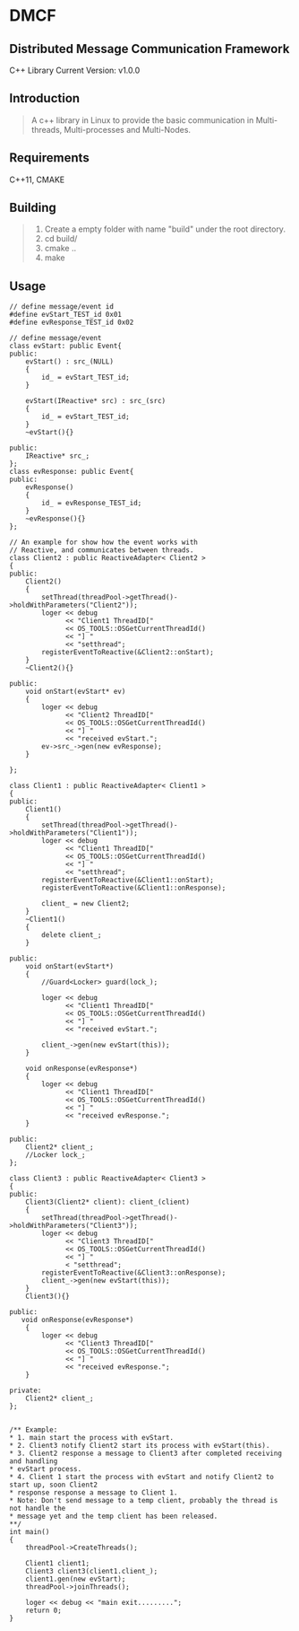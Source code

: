 DMCF
====
Distributed Message Communication Framework
--------------------------------------------
C++ Library
Current Version: v1.0.0

Introduction
---------------
>A c++ library in Linux to provide the basic communication 
>in Multi-threads, Multi-processes and Multi-Nodes. 

Requirements
------------
C++11, CMAKE

Building
--------
>1. Create a empty folder with name "build" under the root directory. 
>2. cd build/ 
>3. cmake .. 
>4. make 

Usage
------

    // define message/event id 
    #define evStart_TEST_id 0x01 
    #define evResponse_TEST_id 0x02 
     
    // define message/event 
    class evStart: public Event{ 
    public:
        evStart() : src_(NULL)
        {
            id_ = evStart_TEST_id; 
        }

        evStart(IReactive* src) : src_(src)
        {
            id_ = evStart_TEST_id;
        }
        ~evStart(){}

    public:
        IReactive* src_;
    };
    class evResponse: public Event{
    public:
        evResponse()
        {
            id_ = evResponse_TEST_id; 
        }
        ~evResponse(){}
    };

    // An example for show how the event works with 
    // Reactive, and communicates between threads.
    class Client2 : public ReactiveAdapter< Client2 >
    {
    public:
        Client2()
        {
            setThread(threadPool->getThread()->holdWithParameters("Client2"));
            loger << debug 
                  << "Client1 ThreadID[" 
                  << OS_TOOLS::OSGetCurrentThreadId() 
                  << "] "
                  << "setthread";
            registerEventToReactive(&Client2::onStart);
        }
        ~Client2(){}

    public:
        void onStart(evStart* ev)
        {
            loger << debug 
                  << "Client2 ThreadID[" 
                  << OS_TOOLS::OSGetCurrentThreadId() 
                  << "] " 
                  << "received evStart.";
            ev->src_->gen(new evResponse);
        }

    };

    class Client1 : public ReactiveAdapter< Client1 >
    {
    public:
        Client1()
        {
            setThread(threadPool->getThread()->holdWithParameters("Client1"));
            loger << debug 
                  << "Client1 ThreadID[" 
                  << OS_TOOLS::OSGetCurrentThreadId() 
                  << "] "
                  << "setthread";
            registerEventToReactive(&Client1::onStart);
            registerEventToReactive(&Client1::onResponse);

            client_ = new Client2;
        }
        ~Client1()
        {
            delete client_;
        }

    public:
        void onStart(evStart*)
        {
            //Guard<Locker> guard(lock_);
            
            loger << debug 
                  << "Client1 ThreadID[" 
                  << OS_TOOLS::OSGetCurrentThreadId() 
                  << "] " 
                  << "received evStart.";

            client_->gen(new evStart(this));
        }

        void onResponse(evResponse*)
        {
            loger << debug 
                  << "Client1 ThreadID[" 
                  << OS_TOOLS::OSGetCurrentThreadId() 
                  << "] " 
                  << "received evResponse.";
        }

    public:
        Client2* client_;
        //Locker lock_;
    };

    class Client3 : public ReactiveAdapter< Client3 >
    {
    public:
        Client3(Client2* client): client_(client)
        {
            setThread(threadPool->getThread()->holdWithParameters("Client3"));
            loger << debug 
                  << "Client3 ThreadID[" 
                  << OS_TOOLS::OSGetCurrentThreadId() 
                  << "] "
                  < "setthread";
            registerEventToReactive(&Client3::onResponse);
            client_->gen(new evStart(this));
        }
        Client3(){}

    public:
       void onResponse(evResponse*)
        {
            loger << debug 
                  << "Client3 ThreadID[" 
                  << OS_TOOLS::OSGetCurrentThreadId() 
                  << "] " 
                  << "received evResponse.";
        }

    private:
        Client2* client_;
    };


    /** Example:
    * 1. main start the process with evStart.
    * 2. Client3 notify Client2 start its process with evStart(this).
    * 3. Client2 response a message to Client3 after completed receiving and handling 
    * evStart process.
    * 4. Client 1 start the process with evStart and notify Client2 to start up, soon Client2
    * response response a message to Client 1.
    * Note: Don't send message to a temp client, probably the thread is not handle the 
    * message yet and the temp client has been released.
    **/
    int main()
    {
        threadPool->CreateThreads();

        Client1 client1;
        Client3 client3(client1.client_);
        client1.gen(new evStart);
        threadPool->joinThreads();

        loger << debug << "main exit.........";
        return 0;
    }



